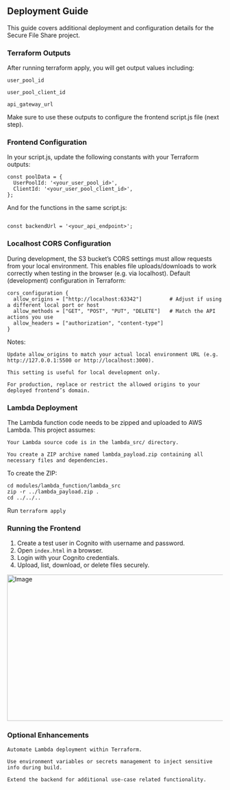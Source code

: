 
## Deployment Guide

This guide covers additional deployment and configuration details for the Secure File Share project.

### Terraform Outputs

After running terraform apply, you will get output values including:

    user_pool_id

    user_pool_client_id

    api_gateway_url

Make sure to use these outputs to configure the frontend script.js file (next step).

### Frontend Configuration

In your script.js, update the following constants with your Terraform outputs:

```
const poolData = {
  UserPoolId: '<your_user_pool_id>',
  ClientId: '<your_user_pool_client_id>',
};

```

And for the functions in the same script.js:

```

const backendUrl = '<your_api_endpoint>';

```
### Localhost CORS Configuration

During development, the S3 bucket’s CORS settings must allow requests from your local environment. This enables file uploads/downloads to work correctly when testing in the browser (e.g. via localhost).
Default (development) configuration in Terraform:

```
cors_configuration {
  allow_origins = ["http://localhost:63342"]         # Adjust if using a different local port or host
  allow_methods = ["GET", "POST", "PUT", "DELETE"]   # Match the API actions you use
  allow_headers = ["authorization", "content-type"]
}
```

Notes:

    Update allow_origins to match your actual local environment URL (e.g. http://127.0.0.1:5500 or http://localhost:3000).

    This setting is useful for local development only.

    For production, replace or restrict the allowed origins to your deployed frontend’s domain.

### Lambda Deployment

The Lambda function code needs to be zipped and uploaded to AWS Lambda. This project assumes:

    Your Lambda source code is in the lambda_src/ directory.

    You create a ZIP archive named lambda_payload.zip containing all necessary files and dependencies.

To create the ZIP:

```
cd modules/lambda_function/lambda_src
zip -r ../lambda_payload.zip .
cd ../../..
```

Run ```terraform apply```


### Running the Frontend

1. Create a test user in Cognito with username and password.
2. Open `index.html` in a browser.
2. Login with your Cognito credentials.
3. Upload, list, download, or delete files securely.

<img width="591" height="341" alt="Image" src="https://github.com/user-attachments/assets/e5c562a3-07d7-486f-bfa3-ce4f719b954f" />

### Optional Enhancements

    Automate Lambda deployment within Terraform.

    Use environment variables or secrets management to inject sensitive info during build.

    Extend the backend for additional use-case related functionality. 